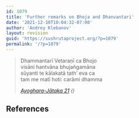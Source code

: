 ```yaml
---
id: 1079
title: 'Further remarks on Bhoja and Dhanvantari'
date: '2021-12-10T10:04:32-07:00'
author: 'Andrey Klebanov'
layout: revision
guid: 'https://sushrutaproject.org/?p=1079'
permalink: '/?p=1079'
---
```


> Dhammantarī Vetaraṇī ca Bhojo   
> visāni hantvāna bhujañgamāna  
> sūyanti te kālakatā tath’ eva ca   
> tam me matī hoti: carāmi dhamma
> 
> <cite>[Ayoghara-Jātaka 21](https://archive.org/details/jtakatogetherwi00unkngoog/page/496/mode/2up) (<span class="zp-InText-zp-ID--2579494-3EQV4RMK--wp1079 zp-InText-Citation loading" rel="{ 'pages': '496', 'items': '{2579494:3EQV4RMK}', 'format': '%a% %d%, %p%', 'brackets': '', 'etal': '', 'separator': '', 'and': '' }"></span>)</cite>

## References

<div class="zp-Zotpress zp-Zotpress-InTextBib wp-block-group zp-Post-1079" id="zp-InTextBib-zotpress-7b6a3ba3ddf04c8213f6a5406a919f72"> <span class="ZP_ITEM_KEY" style="display: none;">{2579494:3EQV4RMK}</span> <span class="ZP_STYLE" style="display: none;">chicago-author-date</span> <span class="ZP_SORTBY" style="display: none;">default</span> <span class="ZP_ORDER" style="display: none;">asc</span> <span class="ZP_TITLE" style="display: none;"></span> <span class="ZP_SHOWIMAGE" style="display: none;"></span> <span class="ZP_SHOWTAGS" style="display: none;"></span> <span class="ZP_DOWNLOADABLE" style="display: none;"></span> <span class="ZP_NOTES" style="display: none;"></span> <span class="ZP_ABSTRACT" style="display: none;"></span> <span class="ZP_CITEABLE" style="display: none;"></span> <span class="ZP_TARGET" style="display: none;"></span> <span class="ZP_URLWRAP" style="display: none;"></span> <span class="ZP_FORCENUM" style="display: none;">0</span> <span class="ZP_HIGHLIGHT" style="display: none;"></span> <span class="ZP_POSTID" style="display: none;">1079</span><div class="zp-List loading"><div class="zp-SEO-Content"></div></div></div>